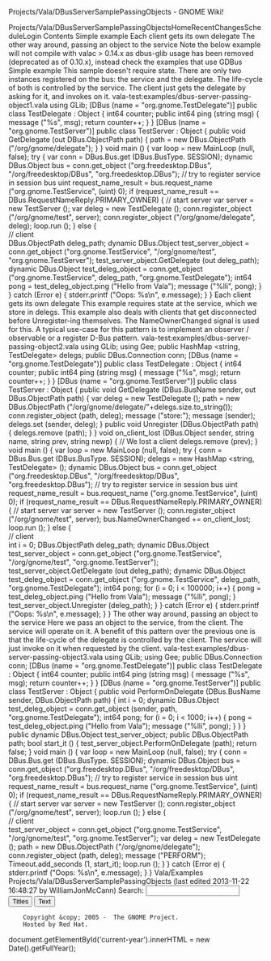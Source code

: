 Projects/Vala/DBusServerSamplePassingObjects - GNOME Wiki!
<!--
var search_hint = "Search";
//-->
Projects/Vala/DBusServerSamplePassingObjectsHomeRecentChangesScheduleLogin
Contents
Simple example
Each client gets its own delegate
The other way around, passing an object to the service Note the below example will not compile with valac > 0.14.x as dbus-glib usage has been removed (deprecated as of 0.10.x), instead check the examples that use GDBus 
Simple example
This sample doesn't require state. There are only two instances registered on the bus: the service and the delegate. The life-cycle of both is controlled by the service. The client just gets the delegate by asking for it, and invokes on it. vala-test:examples/dbus-server-passing-object1.vala using GLib;
[DBus (name = "org.gnome.TestDelegate")]
public class TestDelegate : Object {
    int64 counter;
    public int64 ping (string msg) {
        message ("%s", msg);
        return counter++;
    }
}
[DBus (name = "org.gnome.TestServer")]
public class TestServer : Object {
        public void GetDelegate (out DBus.ObjectPath path) {
                path = new DBus.ObjectPath ("/org/gnome/delegate");
        }
}
void main () {
    var loop = new MainLoop (null, false);
    try {
        var conn = DBus.Bus.get (DBus.BusType. SESSION);
        dynamic DBus.Object bus = conn.get_object ("org.freedesktop.DBus",
                                                   "/org/freedesktop/DBus",
                                                   "org.freedesktop.DBus");
        // try to register service in session bus
        uint request_name_result = bus.request_name ("org.gnome.TestService", (uint) 0);
        if (request_name_result == DBus.RequestNameReply.PRIMARY_OWNER) {
            // start server
            var server = new TestServer ();
            var deleg = new TestDelegate ();
            conn.register_object ("/org/gnome/test", server);
            conn.register_object ("/org/gnome/delegate", deleg);
            loop.run ();
        } else {        
            // client   
            DBus.ObjectPath deleg_path;
            dynamic DBus.Object test_server_object = conn.get_object ("org.gnome.TestService",
                                                                      "/org/gnome/test",
                                                                      "org.gnome.TestServer");
            test_server_object.GetDelegate (out deleg_path);
            dynamic DBus.Object test_deleg_object = conn.get_object ("org.gnome.TestService",
                                                                      deleg_path,
                                                                      "org.gnome.TestDelegate");
            int64 pong = test_deleg_object.ping ("Hello from Vala");
            message ("%lli", pong);
        }
    } catch (Error e) {
        stderr.printf ("Oops: %s\n", e.message);
    }
}
Each client gets its own delegate
This example requires state at the service, which we store in delegs. This example also deals with clients that get disconnected before Unregister-ing themselves. The NameOwnerChanged signal is used for this. A typical use-case for this pattern is to implement an observer / observable or a register D-Bus pattern. vala-test:examples/dbus-server-passing-object2.vala using GLib;
using Gee;
public HashMap <string, TestDelegate> delegs;
public DBus.Connection conn;
[DBus (name = "org.gnome.TestDelegate")]
public class TestDelegate : Object {
    int64 counter;
    public int64 ping (string msg) {
        message ("%s", msg);
        return counter++;
    }
}
[DBus (name = "org.gnome.TestServer")]
public class TestServer : Object {
        public void GetDelegate (DBus.BusName sender, out DBus.ObjectPath path) {
                var deleg = new TestDelegate ();
                path = new DBus.ObjectPath ("/org/gnome/delegate/"+delegs.size.to_string());
                conn.register_object (path, deleg);
                message ("store:");
                message (sender);
                delegs.set (sender, deleg);
        }
        public void Unregister (DBus.ObjectPath path) {
                delegs.remove (path);
        }
}
void on_client_lost (DBus.Object sender, string name, string prev, string newp) {
        // We lost a client
        delegs.remove (prev);
}
void main () {
    var loop = new MainLoop (null, false);
    try {
        conn = DBus.Bus.get (DBus.BusType. SESSION);
        delegs = new HashMap <string, TestDelegate> ();
        dynamic DBus.Object bus = conn.get_object ("org.freedesktop.DBus",
                                                   "/org/freedesktop/DBus",
                                                   "org.freedesktop.DBus");
        // try to register service in session bus
        uint request_name_result = bus.request_name ("org.gnome.TestService", (uint) 0);
        if (request_name_result == DBus.RequestNameReply.PRIMARY_OWNER) {
            // start server
            var server = new TestServer ();
            conn.register_object ("/org/gnome/test", server);
            bus.NameOwnerChanged += on_client_lost;
            loop.run ();
        } else {        
            // client   
            int i = 0;
            DBus.ObjectPath deleg_path;
            dynamic DBus.Object test_server_object = conn.get_object ("org.gnome.TestService",
                                                                      "/org/gnome/test",
                                                                      "org.gnome.TestServer");
            test_server_object.GetDelegate (out deleg_path);
            dynamic DBus.Object test_deleg_object = conn.get_object ("org.gnome.TestService",
                                                                      deleg_path,
                                                                      "org.gnome.TestDelegate");
            int64 pong;
            for (i = 0; i < 100000; i++) {
                    pong = test_deleg_object.ping ("Hello from Vala");
                    message ("%lli", pong);
            }
            test_server_object.Unregister (deleg_path);
        }
    } catch (Error e) {
        stderr.printf ("Oops: %s\n", e.message);
    }
}
The other way around, passing an object to the service
Here we pass an object to the service, from the client. The service will operate on it. A benefit of this pattern over the previous one is that the life-cycle of the delegate is controlled by the client. The service will just invoke on it when requested by the client. vala-test:examples/dbus-server-passing-object3.vala using GLib;
using Gee;
public DBus.Connection conn;
[DBus (name = "org.gnome.TestDelegate")]
public class TestDelegate : Object {
    int64 counter;
    public int64 ping (string msg) {
        message ("%s", msg);
        return counter++;
    }
}
[DBus (name = "org.gnome.TestServer")]
public class TestServer : Object {
        public void PerformOnDelegate (DBus.BusName sender, DBus.ObjectPath path) {
                 int i = 0;
                 dynamic DBus.Object test_deleg_object = conn.get_object (sender,
                                                                           path,
                                                                           "org.gnome.TestDelegate");
                 int64 pong;
                 for (i = 0; i < 1000; i++) {
                            pong = test_deleg_object.ping ("Hello from Vala");
                            message ("%lli", pong);
                 }
        }
}
public dynamic DBus.Object test_server_object;
public DBus.ObjectPath path;
bool start_it ()
{
        test_server_object.PerformOnDelegate (path);
        return false;
}
void main () {
    var loop = new MainLoop (null, false);
    try {
        conn = DBus.Bus.get (DBus.BusType. SESSION);
        dynamic DBus.Object bus = conn.get_object ("org.freedesktop.DBus",
                                                   "/org/freedesktop/DBus",
                                                   "org.freedesktop.DBus");
        // try to register service in session bus
        uint request_name_result = bus.request_name ("org.gnome.TestService", (uint) 0);
        if (request_name_result == DBus.RequestNameReply.PRIMARY_OWNER) {
            // start server
            var server = new TestServer ();
            conn.register_object ("/org/gnome/test", server);
            loop.run ();
        } else {        
            // client   
            test_server_object = conn.get_object ("org.gnome.TestService",
                                                                      "/org/gnome/test",
                                                                      "org.gnome.TestServer");
            var deleg = new TestDelegate ();
            path = new DBus.ObjectPath ("/org/gnome/delegate");
            conn.register_object (path, deleg);
            message ("PERFORM");
            Timeout.add_seconds (1, start_it);
            loop.run ();
        }
    } catch (Error e) {
        stderr.printf ("Oops: %s\n", e.message);
    }
}
 Vala/Examples Projects/Vala/DBusServerSamplePassingObjects  (last edited 2013-11-22 16:48:27 by WilliamJonMcCann)
Search:
<input id="searchinput" type="text" name="value" value="" size="20"
    onfocus="searchFocus(this)" onblur="searchBlur(this)"
    onkeyup="searchChange(this)" onchange="searchChange(this)" alt="Search">
<input id="titlesearch" name="titlesearch" type="submit"
    value="Titles" alt="Search Titles">
<input id="fullsearch" name="fullsearch" type="submit"
    value="Text" alt="Search Full Text">
<!--// Initialize search form
var f = document.getElementById('searchform');
f.getElementsByTagName('label')[0].style.display = 'none';
var e = document.getElementById('searchinput');
searchChange(e);
searchBlur(e);
//-->
        Copyright &copy; 2005 -  The GNOME Project.
        Hosted by Red Hat.
  document.getElementById('current-year').innerHTML = new Date().getFullYear();
